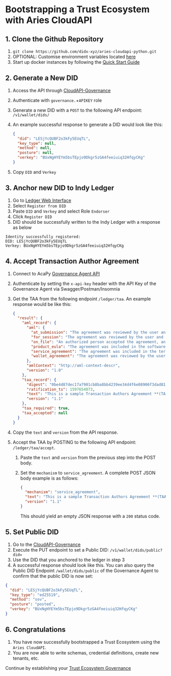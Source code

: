 # Bootstrapping a Trust Ecosystem with Aries CloudAPI

## 1. Clone the Github Repository

1. `git clone https://github.com/didx-xyz/aries-cloudapi-python.git`
2. OPTIONAL: Customise environment variables located [here](https://github.com/didx-xyz/aries-cloudapi-python/tree/development/environments)
3. Start up docker instances by following the [Quick Start Guide](./Quick%20Start%20Guide.md)

## 2. Generate a New DID

1. Access the API through [CloudAPI-Governance](http://cloudapi.127.0.0.1.nip.io/governance/docs)
2. Authenticate with `governance.`+`APIKEY` role
3. Generate a new DID with a `POST` to the following API endpoint: `/v1/wallet/dids/`
4. An example successful response to generate a DID would look like this:

   ```json
   {
     "did": "LESjYcQUBF2o3kFy5EUqTL",
     "key_type": null,
     "method": null,
     "posture": null,
     "verkey": "BUxNgHYEYm5bsTEpjo9Dkgr5zGA4feeiuiq32HfqyCKg"
   }
   ```

5. Copy `DID` and `Verkey`

## 3. Anchor new DID to Indy Ledger

1. Go to [Ledger Web Interface](http://localhost:9000/)
2. Select `Register from DID`
3. Paste `DID` and `Verkey` and select Role `Endorser`
4. Click `Register DID`
5. DID should be successfully written to the Indy Ledger with a response as below

```text
Identity successfully registered:
DID: LESjYcQUBF2o3kFy5EUqTL
Verkey: BUxNgHYEYm5bsTEpjo9Dkgr5zGA4feeiuiq32HfqyCKg
```

## 4. Accept Transaction Author Agreement

1. Connect to AcaPy [Governance Agent API](http://governance-agent.cloudapi.127.0.0.1.nip.io/api/doc)
2. Authenticate by setting the `x-api-key` header with the API Key of the Governance Agent via Swagger/Postman/Insomnia
3. Get the TAA from the following endpoint `/ledger/taa`. An example response would be like this:

   ```json
   {
     "result": {
       "aml_record": {
         "aml": {
           "at_submission": "The agreement was reviewed by the user and accepted at the time of submission of this transaction.",
           "for_session": "The agreement was reviewed by the user and accepted at some point in the user’s session prior to submission.",
           "on_file": "An authorized person accepted the agreement, and such acceptance is on file with the user’s organization.",
           "product_eula": "The agreement was included in the software product’s terms and conditions as part of a license to the end user.",
           "service_agreement": "The agreement was included in the terms and conditions the user accepted as part of contracting a service.",
           "wallet_agreement": "The agreement was reviewed by the user and this affirmation was persisted in the user’s wallet for use during submission."
         },
         "amlContext": "http://aml-context-descr",
         "version": "1.0"
       },
       "taa_record": {
         "digest": "0be4d87dec17a7901cb8ba8bb4239ee34d4f6e08906f3dad81d1d052dccc078f",
         "ratification_ts": 1597654073,
         "text": "This is a sample Transaction Authors Agreement **(TAA)**, for the VON test Network.\n\nOn public ledger systems this will typically contain legal constraints that must be accepted before any write operations will be permitted.",
         "version": "1.1"
       },
       "taa_required": true,
       "taa_accepted": null
     }
   }
   ```

4. Copy the `text` and `version` from the API response.
5. Accept the TAA by POSTING to the following API endpoint: `/ledger/taa/accept`.

   1. Paste the `text` and `version` from the previous step into the POST body.
   2. Set the `mechanism` to `service_agreement`. A complete POST JSON body example is as follows:

      ```json
      {
        "mechanism": "service_agreement",
        "text": "This is a sample Transaction Authors Agreement **(TAA)**, for the VON test Network.\n\nOn public ledger systems this will typically contain legal constraints that must be accepted before any write operations will be permitted.",
        "version": "1.1"
      }
      ```

      This should yield an empty JSON response with a `200` status code.

## 5. Set Public DID

1. Go to the [CloudAPI-Governance](http://cloudapi.127.0.0.1.nip.io/governance/docs)
2. Execute the PUT endpoint to set a Public DID: `/v1/wallet/dids/public?did=`
3. Use the DID that you anchored to the ledger in step 3
4. A successful response should look like this. You can also query the Public DID Endpoint `/wallet/dids/public` of the
   Governance Agent to confirm that the public DID is now set:

```json
{
  "did": "LESjYcQUBF2o3kFy5EUqTL",
  "key_type": "ed25519",
  "method": "sov",
  "posture": "posted",
  "verkey": "BUxNgHYEYm5bsTEpjo9Dkgr5zGA4feeiuiq32HfqyCKg"
}
```

## 6. Congratulations

1. You have now successfully bootstrapped a Trust Ecosystem using the `Aries CloudAPI`.
2. You are now able to write schemas, credential definitions, create new tenants, etc.

Continue by establishing your [Trust Ecosystem Governance](./Governance%20as%20Code.md)
